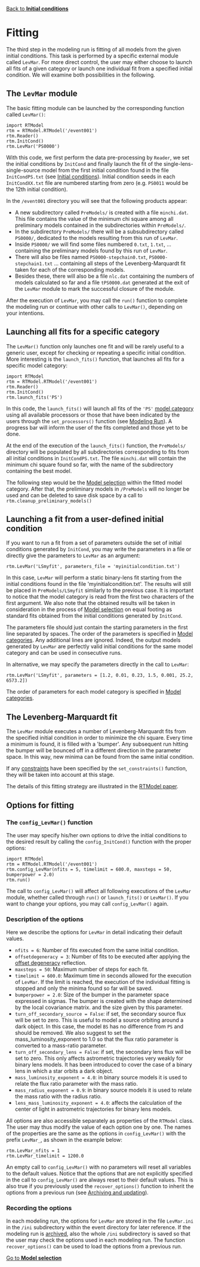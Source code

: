 [Back to **Initial conditions**](InitCond.md)

# Fitting

The third step in the modeling run is fitting of all models from the given initial conditions. This task is performed by a specific external module called `LevMar`. For more direct control, the user may either choose to launch all fits of a given category or launch one individual fit from a specified initial condition. We will examine both possibilities in the following.

## The `LevMar` module

The basic fitting module can be launched by the corresponding function called `LevMar()`:

```
import RTModel
rtm = RTModel.RTModel('/event001')
rtm.Reader()
rtm.InitCond()
rtm.LevMar('PS0000')
```

With this code, we first perform the data pre-processing by `Reader`, we set the initial conditions by `InitCond` and finally launch the fit of the single-lens-single-source model from the first initial condition found in the file `InitCondPS.txt` (see [Initial conditions](InitCond.md)). Initial condition seeds in each `InitCondXX.txt` file are numbered starting from zero (e.g. `PS0011` would be the 12th initial condition).

In the `/event001` directory you will see that the following products appear:
- A new subdirectory called `PreModels/` is created with a file `minchi.dat`. This file contains the value of the minimum chi square among all  preliminary models contained in the subdirectories within `PreModels/`.
- In the subdirectory `PreModels/` there will be a subsubdirectory called `PS0000/`, dedicated to the models resulting from this run of `LevMar`.
- Inside `PS0000/` we will find some files numbered `0.txt`, `1.txt`, ... containing the preliminary models found by this run of `LevMar`.
- There will also be files named `PS0000-stepchain0.txt`, `PS0000-stepchain1.txt` ... containing all steps of the Levenberg-Marquardt fit taken for each of the corresponding models.
- Besides these, there will also be a file `nlc.dat` containing the numbers of models calculated so far and a file `tPS0000.dat` generated at the exit of the `LevMar` module to mark the successful closure of the module.

After the execution of `LevMar`, you may call the `run()` function to complete the modeling run or continue with other calls to `LevMar()`, depending on your intentions.

## Launching all fits for a specific category

The `LevMar()` function only launches one fit and will be rarely useful to a generic user, except for checking or repeating a specific initial condition. More interesting is the `launch_fits()` function, that launches all fits for a specific model category:

```
import RTModel
rtm = RTModel.RTModel('/event001')
rtm.Reader()
rtm.InitCond()
rtm.launch_fits('PS')
```

In this code, the `launch_fits()` will launch all fits of the `'PS'` [model category](ModelCategories.md) using all available processors or those that have been indicated by the users through the `set_processors()` function (see [Modeling Run](ModelingRun.md)). A progress bar will inform the user of the fits completed and those yet to be done.

At the end of the execution of the `launch_fits()` function, the `PreModels/` directory will be populated by all subdirectories corresponding to fits from all initial conditions in `InitCondPS.txt`. The file `minchi.dat` will contain the minimum chi square found so far, with the name of the subdirectory containing the best model.

The following step would be the [Model selection](ModelSelection.md) within the fitted model category. After that, the preliminary models in `/PreModels` will no longer be used and can be deleted to save disk space by a call to `rtm.cleanup_preliminary_models()`

## Launching a fit from a user-defined initial condition

If you want to run a fit from a set of parameters outside the set of initial conditions generated by `InitCond`, you may write the parameters in a file or directly give the parameters to `LevMar` as an argument:

```
rtm.LevMar('LSmyfit', parameters_file = 'myinitialcondition.txt')
```

In this case, `LevMar` will perform a static binary-lens fit starting from the initial conditions found in the file 'myinitialcondition.txt'. The results will still be placed in `PreModels/LSmyfit` similarly to the previous case. It is important to notice that the model category is read from the first two characters of the first argument. We also note that the obtained results will be taken in consideration in the process of [Model selection](ModelSelection.md) on equal footing as standard fits obtained from the initial conditions generated by `InitCond`.

The parameters file should just contain the starting parameters in the first line separated by spaces. The order of the parameters is specified in [Model categories](ModelCategories.md). Any additional lines are ignored. Indeed, the output models generated by `LevMar` are perfectly valid initial conditions for the same model category and can be used in consecutive runs.

In alternative, we may specify the parameters directly in the call to `LevMar`:
```
rtm.LevMar('LSmyfit', parameters = [1.2, 0.01, 0.23, 1.5, 0.001, 25.2, 6573.2])
```

The order of parameters for each model category is specified in [Model categories](ModelCategories.md).

## The Levenberg-Marquardt fit

The `LevMar` module executes a number of Levenberg-Marquardt fits from the specified initial condition in order to minimize the chi square. Every time a minimum is found, it is filled with a 'bumper'. Any subsequent run hitting the bumper will be bounced off in a different direction in the parameter space. In this way, new minima can be found from the same initial condition.

If any [constraints](Constraints.md) have been specified by the `set_constraints()` function, they will be taken into account at this stage.

The details of this fitting strategy are illustrated in the [RTModel paper](https://ui.adsabs.harvard.edu/abs/2024A%26A...688A..83B/abstract). 

## Options for fitting

### The `config_LevMar()` function

The user may specify his/her own options to drive the initial conditions to the desired result by calling the `config_InitCond()` function with the proper options:

```
import RTModel
rtm = RTModel.RTModel('/event001')
rtm.config_LevMar(nfits = 5, timelimit = 600.0, maxsteps = 50, bumperpower = 2.0)
rtm.run()
```

The call to `config_LevMar()` will affect all following executions of the `LevMar` module, whether called through `run()` or `launch_fits()` or `LevMar()`. If you want to change your options, you may call `config_LevMar()` again.

### Description of the options

Here we describe the options for `LevMar` in detail indicating their default values.

- `nfits = 6`: Number of fits executed from the same initial condition.
- `offsetdegeneracy = 3`: Number of fits to be executed after applying the [offset degeneracy](https://ui.adsabs.harvard.edu/abs/2022NatAs...6..782Z/abstract) reflection.
- `maxsteps = 50`: Maximum number of steps for each fit.
- `timelimit = 600.0`: Maximum time in seconds allowed for the execution of `LevMar`. If the limit is reached, the execution of the individual fitting is stopped and only the minima found so far will be saved.
- `bumperpower = 2.0`: Size of the bumper in the parameter space expressed in sigmas. The bumper is created with the shape determined by the local covariance matrix. and the size given by this parameter.
- `turn_off_secondary_source = False`: if set, the secondary source flux will be set to zero. This is useful to model a source orbiting around a dark object. In this case, the model `BS` has no difference from `PS` and should be removed. We also suggest to set the mass_luminosity_exponent to 1.0 so that the flux ratio parameter is converted to a mass-ratio parameter.
- `turn_off_secondary_lens = False`: if set, the secondary lens flux will be set to zero. This only affects astrometric trajectories very weakly for binary lens models. It has been introduced to cover the case of a binary lens in which a star orbits a dark object.
- `mass_luminosity_exponent = 4.0`: in binary source models it is used to relate the flux ratio parameter with the mass ratio.
- `mass_radius_exponent = 0.9`: in binary source models it is used to relate the mass ratio with the radius ratio.
- `lens_mass_luminosity_exponent = 4.0`: affects the calculation of the center of light in astrometric trajectories for binary lens models.

All options are also accessible separately as properties of the `RTModel` class. The user may thus modify the value of each option one by one. The names of the properties are the same as the options in `config_LevMar()` with the prefix `LevMar_`, as shown in the example below:

```
rtm.LevMar_nfits = 1
rtm.LevMar_timelimit = 1200.0
```

An empty call to `config_LevMar()` with no parameters will reset all variables to the default values. Notice that the options that are not explicitly specified in the call to `config_LevMar()` are always reset to their default values. This is also true if you previously used the `recover_options()` function to inherit the options from a previous run (see [Archiving and updating](Archive.md)).

### Recording the options

In each modeling run, the options for `LevMar` are stored in the file `LevMar.ini` in the `/ini` subdirectory within the event directory for later reference. If the modeling run is [archived](Archive.md), also the whole `/ini` subdirectory is saved so that the user may check the options used in each modeling run. The function `recover_options()` can be used to load the options from a previous run.

[Go to **Model selection**](ModelSelection.md)
